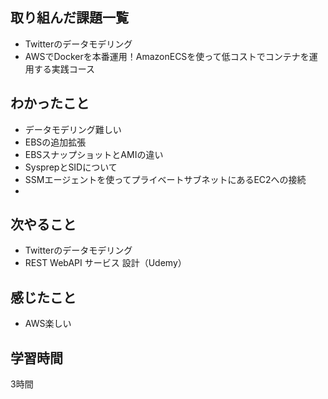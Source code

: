 ## 取り組んだ課題一覧
- Twitterのデータモデリング
- AWSでDockerを本番運用！AmazonECSを使って低コストでコンテナを運用する実践コース

## わかったこと
- データモデリング難しい
- EBSの追加拡張
- EBSスナップショットとAMIの違い
- SysprepとSIDについて
- SSMエージェントを使ってプライベートサブネットにあるEC2への接続
- 

## 次やること
- Twitterのデータモデリング
- REST WebAPI サービス 設計（Udemy）

## 感じたこと
- AWS楽しい

## 学習時間
3時間